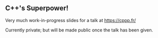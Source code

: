 ## C++'s Superpower!

Very much work-in-progress slides for a talk at https://cppp.fr/

Currently private; but will be made public once the talk has been given.
